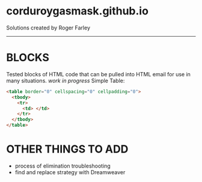 # corduroygasmask.github.io

Solutions created by Roger Farley

[](https://)

---

# BLOCKS

Tested blocks of HTML code that can be pulled into HTML email for use in many situations.
_work in progress_
Simple Table:

```HTML
<table border="0" cellspacing="0" cellpadding="0">
  <tbody>
    <tr>
      <td> </td>
    </tr>
  </tbody>
</table>
```

# OTHER THINGS TO ADD

- process of elimination troubleshooting
- find and replace strategy with Dreamweaver
